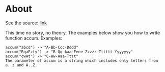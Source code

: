 # About

See the source: [link](https://www.codewars.com/kata/5667e8f4e3f572a8f2000039)

This time no story, no theory. The examples below show you how to write function accum. Examples:

```
accum("abcd") -> "A-Bb-Ccc-Dddd"
accum("RqaEzty") -> "R-Qq-Aaa-Eeee-Zzzzz-Tttttt-Yyyyyyy"
accum("cwAt") -> "C-Ww-Aaa-Tttt"
The parameter of accum is a string which includes only letters from a..z and A..Z.
```